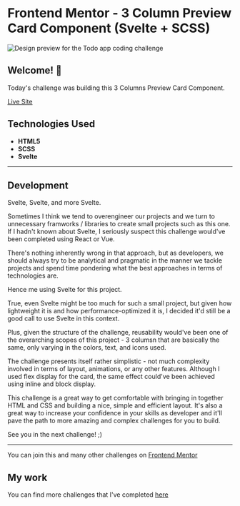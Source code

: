 # Frontend Mentor - 3 Column Preview Card Component (Svelte + SCSS)

![Design preview for the Todo app
 coding challenge](./design/desktop-preview.jpg)

## Welcome! 👋

Today's challenge was building this 3 Columns Preview Card Component. 

[Live Site](https://3-column-preview-card-component-three-rho.vercel.app/)

## Technologies Used

* **HTML5**
* **SCSS**
* **Svelte**

* **

## Development

Svelte, Svelte, and more Svelte. 

Sometimes I think we tend to overengineer our projects and we turn to unnecessary framworks / libraries to create small projects such as this one. If I hadn't known about Svelte, I seriously suspect this challenge would've been completed using React or Vue.

There's nothing inherently wrong in that approach, but as developers, we should always try to be analytical and pragmatic in the manner we tackle projects and spend time pondering what the best approaches in terms of technologies are.

Hence me using Svelte for this project.

True, even Svelte might be too much for such a small project, but given how lightweight it is and how performance-optimized it is, I decided it'd still be a good call to use Svelte in this context.

Plus, given the structure of the challenge, reusability would've been one of the overarching scopes of this project - 3 columsn that are basically the same, only varying in the colors, text, and icons used.

The challenge presents itself rather simplistic - not much complexity involved in terms of layout, animations, or any other features. Although I used flex display for the card, the same effect could've been achieved using inline and block display. 

This challenge is a great way to get comfortable with bringing in together HTML and CSS and building a nice, simple and efficient layout. It's also a great way to increase your confidence in your skills as developer and it'll pave the path to more amazing and complex challenges for you to build.

See you in the next challenge! ;)
 
* **

You can join this and many other challenges on [Frontend Mentor](https://www.frontendmentor.io/)

## My work

You can find more challenges that I've completed [here](https://www.frontendmentor.io/profile/Remus432)